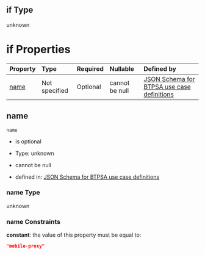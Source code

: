 ## if Type

unknown

# if Properties

| Property      | Type          | Required | Nullable       | Defined by                                                                                                                                                                                                        |
| :------------ | :------------ | :------- | :------------- | :---------------------------------------------------------------------------------------------------------------------------------------------------------------------------------------------------------------- |
| [name](#name) | Not specified | Optional | cannot be null | [JSON Schema for BTPSA use case definitions](btpsa-usecase-properties-services-items-allof-1-then-allof-73-if-properties-name.md "undefined#/properties/services/items/allOf/1/then/allOf/73/if/properties/name") |

## name



`name`

*   is optional

*   Type: unknown

*   cannot be null

*   defined in: [JSON Schema for BTPSA use case definitions](btpsa-usecase-properties-services-items-allof-1-then-allof-73-if-properties-name.md "undefined#/properties/services/items/allOf/1/then/allOf/73/if/properties/name")

### name Type

unknown

### name Constraints

**constant**: the value of this property must be equal to:

```json
"mobile-proxy"
```
